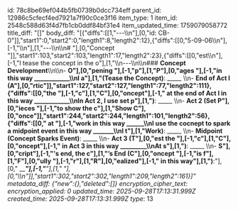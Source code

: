 id: 78c8be69ef044b5fb0739b0dcc734eff
parent_id: 12986c5cfecf4ed7921a7f90c0ce3f16
item_type: 1
item_id: 2548c588d63f4d7fb1cb0ddf84bf31e4
item_updated_time: 1759079058772
title_diff: "[]"
body_diff: "[{\"diffs\":[[1,\"---\\\n\"],[0,\"id: CB-0\"]],\"start1\":0,\"start2\":0,\"length1\":8,\"length2\":12},{\"diffs\":[[0,\"5-09-06\\\n\"],[-1,\"\\\n\"],[1,\"---\\\n\\\n# \"],[0,\"Concept \"]],\"start1\":103,\"start2\":103,\"length1\":17,\"length2\":23},{\"diffs\":[[0,\"est\\\n\"],[-1,\"I tease the concept in the o\"],[1,\"\\\n---\\\n\\\n### **Concept Development**\\\n\\\n- **O\"],[0,\"pening \"],[-1,\"p\"],[1,\"P\"],[0,\"ages \"],[-1,\"in this way ____________\\\nI a\"],[1,\"(Tease the Concept)**: _____  \\\n- **End of Act I (A\"],[0,\"rtic\"]],\"start1\":127,\"start2\":127,\"length1\":77,\"length2\":111},{\"diffs\":[[0,\"the \"],[-1,\"c\"],[1,\"C\"],[0,\"oncept\"],[-1,\" at the end of Act I in this way ____________\\\nIn Act 2, I use set p\"],[1,\")**: _____  \\\n- **Act 2 (Set P\"],[0,\"ieces \"],[-1,\"to show the c\"],[1,\"Show C\"],[0,\"once\"]],\"start1\":244,\"start2\":244,\"length1\":101,\"length2\":56},{\"diffs\":[[0,\" at \"],[-1,\"work in this way ______\\\nI use the cocnept to spark a midpoint event in this way _______\\\nI t\"],[1,\"Work)**: _____  \\\n- **Midpoint (Concept Sparks Event)**: _____  \\\n- **Act 3 (T\"],[0,\"est the \"],[-1,\"c\"],[1,\"C\"],[0,\"oncept\"],[-1,\" in Act 3 in this way _________\\\nAt s\"],[1,\")**: _____  \\\n- **S\"],[0,\"cript\"],[-1,\"'s end, the c\"],[1,\"’s End (C\"],[0,\"oncept \"],[-1,\"is f\"],[1,\"F\"],[0,\"ully \"],[-1,\"r\"],[1,\"R\"],[0,\"ealized\"],[-1,\" in this way\"],[1,\")**:\"],[0,\" _____\"],[-1,\"__\"],[1,\"  \"],[0,\"\\\n\"]],\"start1\":302,\"start2\":302,\"length1\":209,\"length2\":161}]"
metadata_diff: {"new":{},"deleted":[]}
encryption_cipher_text: 
encryption_applied: 0
updated_time: 2025-09-28T17:13:31.999Z
created_time: 2025-09-28T17:13:31.999Z
type_: 13